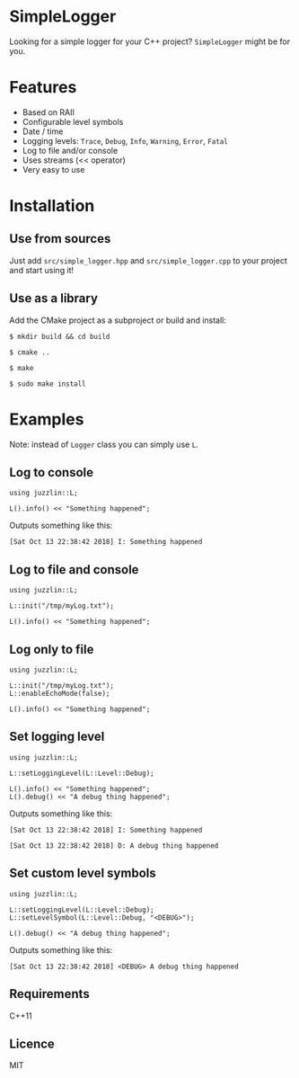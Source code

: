 SimpleLogger
============

Looking for a simple logger for your C++ project? `SimpleLogger` might be for you.

# Features

* Based on RAII
* Configurable level symbols
* Date / time
* Logging levels: `Trace`, `Debug`, `Info`, `Warning`, `Error`, `Fatal`
* Log to file and/or console
* Uses streams (<< operator)
* Very easy to use

# Installation

## Use from sources

Just add `src/simple_logger.hpp` and `src/simple_logger.cpp` to your project and start using it!

## Use as a library

Add the CMake project as a subproject or build and install:

`$ mkdir build && cd build`

`$ cmake ..`

`$ make`

`$ sudo make install`

# Examples

Note: instead of `Logger` class you can simply use `L`.

## Log to console

```
using juzzlin::L;

L().info() << "Something happened";
```

Outputs something like this:

`[Sat Oct 13 22:38:42 2018] I: Something happened`

## Log to file and console

```
using juzzlin::L;

L::init("/tmp/myLog.txt");

L().info() << "Something happened";
```

## Log only to file

```
using juzzlin::L;

L::init("/tmp/myLog.txt");
L::enableEchoMode(false);

L().info() << "Something happened";
```

## Set logging level 

```
using juzzlin::L;

L::setLoggingLevel(L::Level::Debug);

L().info() << "Something happened";
L().debug() << "A debug thing happened";
```

Outputs something like this:

`[Sat Oct 13 22:38:42 2018] I: Something happened`

`[Sat Oct 13 22:38:42 2018] D: A debug thing happened`

## Set custom level symbols

```
using juzzlin::L;

L::setLoggingLevel(L::Level::Debug);
L::setLevelSymbol(L::Level::Debug, "<DEBUG>");

L().debug() << "A debug thing happened";
```

Outputs something like this:

`[Sat Oct 13 22:38:42 2018] <DEBUG> A debug thing happened`

## Requirements

C++11

## Licence

MIT
